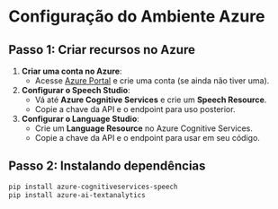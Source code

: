 # Configuração do Ambiente Azure

## Passo 1: Criar recursos no Azure

1. **Criar uma conta no Azure**:
   - Acesse [Azure Portal](https://portal.azure.com) e crie uma conta (se ainda não tiver uma).
2. **Configurar o Speech Studio**:
   - Vá até **Azure Cognitive Services** e crie um **Speech Resource**.
   - Copie a chave da API e o endpoint para uso posterior.
3. **Configurar o Language Studio**:
   - Crie um **Language Resource** no Azure Cognitive Services.
   - Copie a chave da API e o endpoint para usar em seu código.

## Passo 2: Instalando dependências

```bash
pip install azure-cognitiveservices-speech
pip install azure-ai-textanalytics
